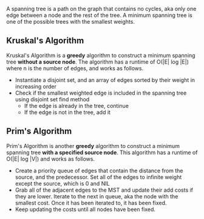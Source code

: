 A spanning tree is a path on the graph that contains no cycles, aka only one edge between a node and the rest of the tree. A minimum spanning tree is one of the possible trees with the smallest weights.
## Kruskal's Algorithm
Kruskal's Algorithm is a **greedy** algorithm to construct a minimum spanning tree **without a source node**. The algorithm has a runtime of O(|E| log |E|) where n is the number of edges, and works as follows.
- Instantiate a disjoint set, and an array of edges sorted by their weight in increasing order
- Check if the smallest weighted edge is included in the spanning tree using disjoint set find method
	- If the edge is already in the tree, continue
	- If the edge is not in the tree, add it
## Prim's Algorithm
Prim's Algorithm is another **greedy** algorithm to construct a minimum spanning tree **with a specified source node**. This algorithm has a runtime of O(|E| log |V|) and works as follows.
- Create a priority queue of edges that contain the distance from the source, and the predecessor. Set all of the edges to infinite weight except the source, which is 0 and NIL
- Grab all of the adjacent edges to the MST and update their add costs if they are lower. Iterate to the next in queue, aka the node with the smallest cost. Once it has been iterated to, it has been fixed.
- Keep updating the costs until all nodes have been fixed.